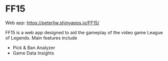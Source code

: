 # FF15

Web app: https://peterljw.shinyapps.io/FF15/

FF15 is a web app designed to aid the gameplay of the video game League of Legends. Main features include
- Pick & Ban Analyzer
- Game Data Insights
